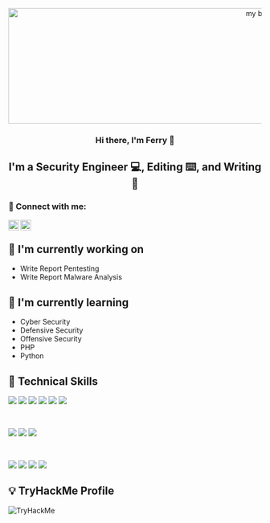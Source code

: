 <p align="center">
<img width="1000" height="230" src="https://user-images.githubusercontent.com/67650329/195519561-ea8996d1-f686-4792-a910-4a657296167c.png" alt="my banner">
</p>

<h3 align="center">
Hi there, I'm <a>Ferry</a> 👋
</h3>

<h2 align="center">
I'm a Security Engineer 💻, Editing ⌨️, and Writing 📝
</h2>

### 🤝 Connect with me:

<a href="https://www.linkedin.com/in/ferry-nurqadar-237646172/"><img align="left" src="https://raw.githubusercontent.com/yushi1007/yushi1007/main/images/linkedin.svg" alt="Yu Shi | LinkedIn" width="21px"/></a>
<a href="https://www.instagram.com/marmut_handsome/"><img align="left" src="https://raw.githubusercontent.com/yushi1007/yushi1007/main/images/instagram.svg" alt="Yu Shi | Instagram" width="21px"/></a>
</br>

## 🔭 I'm currently working on

- Write Report Pentesting
- Write Report Malware Analysis

## 🌱 I'm currently learning

- Cyber Security
- Defensive Security
- Offensive Security
- PHP
- Python

## 💼 Technical Skills

![](https://img.shields.io/badge/Code-C-informational?style=flat&logo=C&color=00599C )
![](https://img.shields.io/badge/Code-CSS-informational?style=flat&logo=css3&color=239120 )
![](https://img.shields.io/badge/Code-PHP-informational?style=flat&logo=PHP&color=777BB4)
![](https://img.shields.io/badge/Code-HTML5-informational?style=flat&logo=html5&color=E34F26)
![](https://img.shields.io/badge/Code-Pyhton-informational?style=flat&logo=Python&color=14354C)
![](https://img.shields.io/badge/Code-Microsoft_SQL_Server-informational?style=flat&logo=microsoft-sql-server&color=CC2927)

</br>

![](https://img.shields.io/badge/OS-Kali_Linux-informational?style=flat&logo=kali-linux&color=557C94)
![](https://img.shields.io/badge/OS-Windows-informational?style=flat&logo=windows&color=0078D6)
![](https://img.shields.io/badge/OS-Debian-informational?style=flat&logo=debian&color=A81D33)

</br>

![](https://img.shields.io/badge/Tools-Adobe%20Premiere%20Pro-informational?style=flat&logo=Adobe%20Premiere%20Pro&color=31A8FF)
![](https://img.shields.io/badge/Tools-Adobe%20Photoshop-informational?style=flat&logo=Adobe%20Photoshop&color=31A8FF)
![](https://img.shields.io/badge/Tools-Adobe%20Lightroom-informational?style=flat&logo=Adobe%20Lightroom&color=31A8FF)
![](https://img.shields.io/badge/Tools-Adobe%20after%20affects-informational?style=flat&logo=Adobe%20after%20effects&color=393665)
</br>

## 💡 TryHackMe Profile

<img src="https://tryhackme-badges.s3.amazonaws.com/Niesha.png" alt="TryHackMe">
